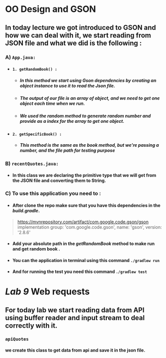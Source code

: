# OO Design and GSON
## In today lecture we got introduced  to GSON and how we can deal with it, we start  reading from JSON file and what we did is the following :
### A) `App.java:`
* #### `1. getRandomBook() :`
    * ##### In this method we start using Gson dependencies by creating an object instance to use it to read the Json file.
    * ##### The output of our file is an array of object, and we need to get one object each time when we run.
    * ##### We used the random method to generate random number and provide as a index for the array to get one object.
* #### `2. getSpecificBook() :`
    * ##### This method is the same as the book method, but we're passing a number, and the file path for testing purpose
### B) `recentQuotes.java:`
* #### In this class we are declaring the primitive type that we will get from the JSON file and converting them to String.
### C) To use this application you need to :
* #### After clone the repo make sure that you have this dependencies in the *build.gradle*.
> https://mvnrepository.com/artifact/com.google.code.gson/gson
implementation group: 'com.google.code.gson', name: 'gson', version: '2.8.6'
* #### Add your absolute path in the *getRandomBook* method to make run and get random book .
* #### You can the  application in terminal using this command `./gradlew run `
* #### And for running the test you need this command `./gradlew test`

# *Lab 9* Web requests

## For today lab we start reading data from API using buffer reader and input stream to deal correctly with it.
### `apiQuotes`
#### we create this class to get data from api and save it in the json file.